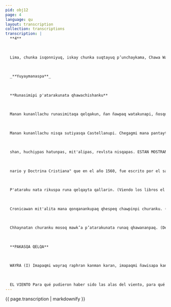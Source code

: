 ```yaml
---
pid: obj12
page: 4
language: qu
layout: transcription
collection: transcriptions
transcription: |
  **4**
  
  
  
  Lima, chunka isqonniyuq, iskay chunka suqtayuq p’unchaykama, Chawa Warki killa 1975
  
  
  
  _**Yuyaymanaspa**_
  
  
  
  **Runasimipi p'atarakunata qhawachishanku**
  
  
  
  Manan kunanllachu runasimitaqa qelqakun, ñan ñawpaq watakunapi, ñosqonsapa yayakuna, ancha hamut'ayninku wan, runasimita rimaranku, Jesucristo Apu Yaya sunqonta mast'arinankupaq. Runasimipin, llaqtaq nunanman chayaranku, qhapaq Dios Pachakamac sutinpi. Runasimillapitaq, sumag rimaywan, t'ika rimaywan hanaqpachapi Apu Yaya Jesucristo wawankunamanta rimaranku. Chayta paykuna pura yachachikunankupaq qelqaranku. Sutiyarankutaq Devocionarios, Sermones, Rogativas, Misterios, imaymana sutiwan. Chaytan chay ñawpaq watakunamanta pacha, waqaycharanku, p’atarakunaq wasipin "biblioteca"
  
  
  
  Manan kunanllachu nisqa sutiyasqa Castellanupi. Chegagmi mana pantayta ashkha tapuni chay p’atarakunata waqaychasqaku. Chaytan Instituto Nacional de Cultura nisqa qhawachishan llaqtaq ñawinman. Imaynan wañusqan mantapacha qhawashawan chismanraq, chhaynata Ha mawt'anchis: Inka Garcila so de la Vega Chimpuoq llo, llinpinmanta pacha qhawashan lliw p’atarakunata, lliw qhawaq runata lliw qelqakunata. Chaypin kashanku 1560 watapi "Confesionario y Doctrina Cristiana" Fray Domingo de Santo Tomas Yaya qelqasqan Chaypin kashan J.M. Farfan hamut'asqan, Fernan do de Avendañupas p’atarata qelqasqa. Imaymane qelqakuna chaypi rikhuri
  
  
  
  shan, huchiypas hatunpas, mit'alipas, revlsta nisqapas. ESTAN MOSTRANDO LIBROS ESCRITOS EN QUECHUA No sólo en estos tiempos se escribe en quechua Ya en años anteriores, sacerdotes inteligentes con vasto pensamiento, hablaron el quechua, para que se extienda el corazón de desucristo. En quechua llegaron a alma del pueblo, en nombre del poderoso Hacedor la Tierra, también fue en quechua, con fastuoso lenguaje, con hablar florido, que se aludieron a los hijos celestiales de Dios. Todas esas cosas escribieron para enseñarse entre ellos. Los nombraron: Devocionarios, sermones, rogativas, misterios, con toda clase de nombres. Eso guardaron desde años pasados, en las casas de los libros llamadas bibliotecas en castellano Verdaderamente habían guardado ingentes cantidades de libros, como para no equivocarse nunca. Eso, el Instituto Nacional de Cultura, ha puesto a los ojos del pueblo Como si desde su muerte aún nos estuviese mirando, asi nuestro maestro: Inca Garcilaso de la Vega y Chimpuocllo, desde un cuadro está mirando, todos los libros, a todos los visitantes, todas las letras Alli están: "Confesio
  
  
  
  nario y Doctrina Cristiana" que en el año 1560, fue escrito por el sacerdote Domingo dé Santo Tomás Allí está lo que pensó J. M. Farfán, también Fernando de Avendaño había escrito un libro, se ven toda clase de escritos, pequeños, grandes, periódicos y las llamadas revistas.
  
  
  
  P'ataraku nata rikuspa runa qelqayta qallarin. (Viendo los libros el hombre empieza a es cribir).
  
  
  
  Cronicawan mit'alita mana qonqanankupaq qhespeq chawpinpi churanku. (El periódico CRONICAWAN, para no ser olvidado está puesto dentro de vidrio).
  
  
  
  Chhaynatan churanku mosoq mawk’a p’atarakunata runaq qhawananpaq. (De este modo, nuevos y viejos libros son expuestos a la vista del público).
  
  
  
  **PAKASQA QELQA**
  
  
  
  WAYRA (I) Imapaqmi wayraq raphran kanman karan, imapaqmi ñawisapa kanman karan, mana llakita apanqa chayqa, mana qhawanata qhawanqa chayqa. Wayrallan allpa kayninchista reqsichiwanchis, wayrallan mayu kayninchista mosqochiwanchis. Wayrallan atisqanchista millp’uyapun cheqaqchayninwan, wayrallataqmi kay pachapi thaskiytapas ch’usaqyachipun. Qolqe makin wayraqa, lliwtan chaninchan qolqe makinwan, lliwtan pan pachan titi saminwan. Pachakamaq llanthun hinan wayraqa lliwta yachan lliwta rakin, lliwta p’anpan, t'iqti rumi kuchu rumi mana qonqana wayraqa kawsaqkunata phalacheq, wañusqatataq oqariq ch’uya chakinwan ñawsa thaskiyninpi. Imataraqmi mana wayra yachanchu: Kamachiqkunaq nunatan rikun puma hina wallawisa qhawasqanpi weqenta rikun, warmiq sunqonta hap’in, qhariq sayk’uninta chaskin, wañuq samayninta uyarin, imataraq mana wayra yachanchu, mana piqpa rikusqanta, taruka hina hatun ñawinwan wayra rikun. Mana piqpa yachasqanta hanaqpachapi hamawt'a hina, wayra yachan. Mana piqpa rimasqanta wayra riman. Mana pipas purisqanta wayra purin. Wasiypi t'oqo ladupin wayra suyawan. Arariwa hina wayra suyawan. Mana chinpaypi chaka hina wayra qhawawan, mana reqsina llaqta hina wayra wajyawan Imatan wayra qatiwan, hayk’atan wayra wajyawan.
  
  
  
  EL VIENTO Para qué pudieron haber sido las alas del viento, para qué pudo haber sido el viento con multitud de ojos, si no va a llevarse la pena, sin no va a ver lo que ya no se puede mirar. Sólo el viento nos hace conocer que somos de tierra, sólo el viento nos haca soñar que somos un rio. Sólo el viento se traga todas nuestras certesas con su grandeza y también es el viento la que torna en nada las caminatas. El viento lleva dinero en las manos tasa el precio de los hombres con esas manos. Entierra a todos con su aliento de plomo, como si fuese la sombra de Dios el viento sabe de todo. Prodiga todos los justo, piedra fundamental piedra arrinconada, el viento es para no olvidarse, hace volar al que vive implora a los muertos con su caminar prístino y con su marcha enceguecida. ¿Qué es lo que no sabe el viento? conoce el alma de los gobernantes, mira lágrimas en los ojos de los soldados que tienen fiereza de lo pumas, recibe el cansancio de los hombres, escucha el aliento de los muertos (qué cosas todavía no sabra el viento?, lo que nadie ha visto mira el viento con su ojos grandes de taruka, lo que nadie conoce, como un Dios pensativo conoce el viento. Lo que nadie habla, discursa el viento, lo que nadie ha recorrido camina el viento. Junto a la ventana de mi casa me espera el viento. Como un centinela me espera el viento, como un puente que no se puede pasar me mira e viento, como un pueblo que nunca conoceré me llama el viento. ¿Por que me sigue tanto el viento, por qué me llama tanto el viento?
---
```


{{ page.transcription | markdownify }}

